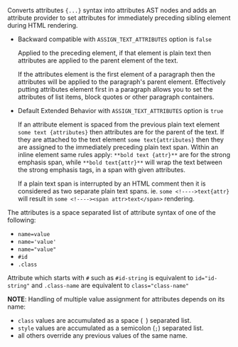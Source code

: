 Converts attributes `{...}` syntax into attributes AST nodes and adds an attribute provider to
set attributes for immediately preceding sibling element during HTML rendering.

* Backward compatible with `ASSIGN_TEXT_ATTRIBUTES` option is `false`

  Applied to the preceding element, if that element is plain text then attributes are applied to
  the parent element of the text.

  If the attributes element is the first element of a paragraph then the attributes will be
  applied to the paragraph's parent element. Effectively putting attributes element first in a
  paragraph allows you to set the attributes of list items, block quotes or other paragraph
  containers.

* Default Extended Behavior with `ASSIGN_TEXT_ATTRIBUTES` option is `true`

  If an attribute element is spaced from the previous plain text element `some text
  {attributes}` then attributes are for the parent of the text. If they are attached to the text
  element `some text{attributes}` then they are assigned to the immediately preceding plain text
  span. Within an inline element same rules apply: `**bold text {attr}**` are for the strong
  emphasis span, while `**bold text{attr}**` will wrap the text between the strong emphasis
  tags, in a span with given attributes.

  If a plain text span is interrupted by an HTML comment then it is considered as two separate
  plain text spans. ie. `some <!---->text{attr}` will result in `some <!----><span
  attr>text</span>` rendering.

The attributes is a space separated list of attribute syntax of one of the following:

* `name=value`
* `name='value'`
* `name="value"`
* `#id`
* `.class`

Attribute which starts with `#` such as `#id-string` is equivalent to `id="id-string"` and
`.class-name` are equivalent to `class="class-name"`

**NOTE**: Handling of multiple value assignment for attributes depends on its name:

* `class` values are accumulated as a space (` `) separated list.
* `style` values are accumulated as a semicolon (`;`) separated list.
* all others override any previous values of the same name.

